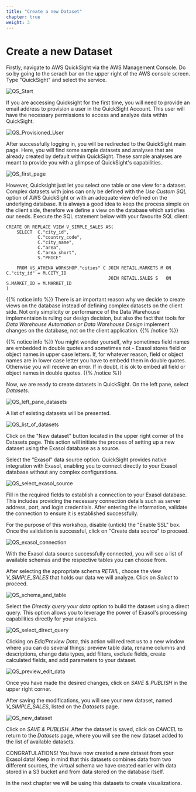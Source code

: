```yaml
---
title: "Create a new Dataset"
chapter: true
weight: 3
---
```


# Create a new Dataset

Firstly, navigate to AWS QuickSight via the AWS Management Console. Do so by going to the serach bar on the upper right of the AWS console screen. Type "QuickSight" and select the service.

![QS_Start](/images/quicksight/1_QS_start.PNG)

If you are accessing Quicksight for the first time, you will need to provide an email address to provision a user in the QuickSight Account. This user will have the necessary permissions to access and analyze data within QuickSight. 

![QS_Provisioned_User](/images/quicksight/02_QS_provision_user.png)

After successfully logging in, you will be redirected to the QuickSight main page. 
Here, you will find some sample datasets and analyses that are already created by default within QuickSight. These sample analyses are meant to provide you with a glimpse of QuickSight's capabilities.

![QS_first_page](/images/quicksight/03_QS_first_page.PNG)



However, Quicksight just let you select one table or one view for a dataset. Complex datasets with joins can only be defined with the _Use Custom SQL_
option of AWS QuickSight or with an adequate view defined on the underlying database. It is always a good idea to keep the process simple on the client side, 
therefore we define a view on the database which satisfies our needs. Execute the SQL statement below with your favourite SQL client:

	CREATE OR REPLACE VIEW V_SIMPLE_SALES AS( 
		SELECT 	C."city_id",
       			C."country_code",
       	 		C."city_name",
       	 		C."area",
       	 		C."area_short",
       	 		S."PRICE"

		FROM VS_ATHENA_WORKSHOP."cities" C JOIN RETAIL.MARKETS M ON C."city_id" = M.CITY_ID
										   JOIN RETAIL.SALES S   ON S.MARKET_ID = M.MARKET_ID
	)

	
{{% notice info %}}
There is an important reason why we decide to create views on the database instead of defining complex datasets on the client side. Not only simplicity or performance of the Data Warehouse implementaion is ruling our design decision, but also the fact that tools for _Data Warehouse Automation or Data Warehouse Design_ implement changes on the database, not on the client application.
{{% /notice %}}

{{% notice info %}}
You might wonder yourself, why sometimes field names are embedded in double quotes and sometimes not - Exasol stores field or object names in upper case
letters. If, for whatever reason, field or object names are in lower case letter you have to embedd them in double quotes. Otherwise you will receive
an error. If in doubt, it is ok to embed all field or object names in double quotes.
{{% /notice %}}

Now, we are ready to create datasets in QuickSight. On the left pane, select _Datasets_. 


![QS_left_pane_datasets](/images/quicksight/04_QS_left_pane_select_datasets.PNG)

A list of existing datasets will be presented.

![QS_list_of_datasets](/images/quicksight/05_QS_list_of_datasets.PNG)

Click on the "New dataset" button located in the upper right corner of the Datasets page. This action will initiate the process of setting up a new dataset using the Exasol database as a source.

Select the "Exasol" data source option. QuickSight provides native integration with Exasol, enabling you to connect directly to your Exasol database without any complex configurations. 

![QS_select_exasol_source](/images/quicksight/06_QS_select_exasol.PNG)


Fill in the required fields to establish a connection to your Exasol database. This includes providing the necessary connection details such as server address, port, and login credentials. After entering the information, validate the connection to ensure it is established successfully. 


For the purpose of this workshop, disable (untick) the "Enable SSL" box. Once the validation is successful, click on "Create data source" to proceed.

![QS_exasol_connection](/images/quicksight/07_QS_establish_connection.png)



With the Exasol data source successfully connected, you will see a list of available schemas and the respective tables you can choose from. 

After selecting the appropriate schema _RETAIL_, choose the view _V_SIMPLE_SALES_ that holds our data we will analyze. Click on _Select_ to proceed.

![QS_schema_and_table](/images/quicksight/08_QS_schema_table.png)

Select the _Directly query your data_ option to build the dataset using a direct query. This option allows you to leverage the power of Exasol's processing capabilities directly for your analyses.

![QS_select_direct_query](/images/quicksight/09_QS_direct_query.png)

Clicking on _Edit/Preview Data_,  this action will redirect us to a new window where you can do several things: preview table data, rename columns and descriptions, change data types, add filters, exclude fields, create calculated fields, and add parameters to your dataset.

![QS_preview_edit_data](/images/quicksight/10_QS_preview_edit_data.png)

Once you have made the desired changes, click on _SAVE & PUBLISH_ in the upper right corner.

After saving the modifications, you will see your new dataset, named _V_SIMPLE_SALES_, listed on the _Datasets_ page.

![QS_new_dataset](/images/quicksight/11_QS_the_new_dataset.png)


Click on _SAVE & PUBLISH_. After the dataset is saved, click on _CANCEL_ to return to the _Datasets_ page, where you will see the new dataset added to the list of available datasets. 

CONGRATULATIONS! You have now created a new dataset from your Exasol data! Keep in mind that this datasets combines data from two different sources, the
virtual schema we have created earlier with data stored in a S3 bucket and from data stored on the database itself.

In the next chapter we will be using this datasets to create visualizations.


